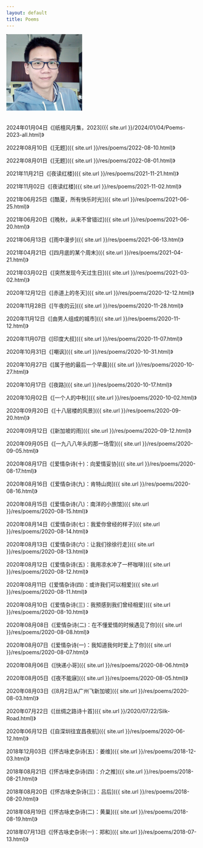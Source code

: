 ```yaml
---
layout: default
title: Poems
---
```


<img title="2020" alt="Alt text" src="./cv/Me.jpg" style="width:200px;">
<br>
<br>

2024年01月04日《[纸檀风月集，2023]({{ site.url }}/2024/01/04/Poems-2023-all.html)》

2022年08月10日《[无题]({{ site.url }}/res/poems/2022-08-10.html)》

2022年08月01日《[无题]({{ site.url }}/res/poems/2022-08-01.html)》

2021年11月21日《[夜读红楼]({{ site.url }}/res/poems/2021-11-21.html)》

2021年11月02日《[夜读红楼]({{ site.url }}/res/poems/2021-11-02.html)》

2021年06月25日《[酷夏，所有快乐时光]({{ site.url }}/res/poems/2021-06-25.html)》

2021年06月20日《[晚秋，从来不曾错过]({{ site.url }}/res/poems/2021-06-20.html)》

2021年06月13日《[雨中漫步]({{ site.url }}/res/poems/2021-06-13.html)》

2021年04月21日《[四月底的某个周末]({{ site.url }}/res/poems/2021-04-21.html)》

2021年03月02日《[突然发现今天过生日]({{ site.url }}/res/poems/2021-03-02.html)》

2020年12月12日《[赤道上的冬天]({{ site.url }}/res/poems/2020-12-12.html)》

2020年11月28日《[午夜的云]({{ site.url }}/res/poems/2020-11-28.html)》

2020年11月12日《[由男人组成的城市]({{ site.url }}/res/poems/2020-11-12.html)》

2020年11月07日《[印度大叔]({{ site.url }}/res/poems/2020-11-07.html)》

2020年10月31日《[嘲讽]({{ site.url }}/res/poems/2020-10-31.html)》

2020年10月27日《[属于他的最后一个早晨]({{ site.url }}/res/poems/2020-10-27.html)》

2020年10月17日《[夜路]({{ site.url }}/res/poems/2020-10-17.html)》

2020年10月02日《[一个人的中秋]({{ site.url }}/res/poems/2020-10-02.html)》

2020年09月20日《[十八层楼的风景]({{ site.url }}/res/poems/2020-09-20.html)》

2020年09月12日《[新加坡的雨]({{ site.url }}/res/poems/2020-09-12.html)》

2020年09月05日《[一九八八年头的那一场雪]({{ site.url }}/res/poems/2020-09-05.html)》

2020年08月17日《[爱情杂诗(十)：向爱情妥协]({{ site.url }}/res/poems/2020-08-17.html)》

2020年08月16日《[爱情杂诗(九)：肯特山岗]({{ site.url }}/res/poems/2020-08-16.html)》

2020年08月15日《[爱情杂诗(八)：南洋的小旅馆]({{ site.url }}/res/poems/2020-08-15.html)》

2020年08月14日《[爱情杂诗(七)：我爱你曾经的样子]({{ site.url }}/res/poems/2020-08-14.html)》

2020年08月13日《[爱情杂诗(六)：让我们徐徐行走]({{ site.url }}/res/poems/2020-08-13.html)》

2020年08月12日《[爱情杂诗(五)：我用凉水冲了一杯咖啡]({{ site.url }}/res/poems/2020-08-12.html)》

2020年08月11日《[爱情杂诗(四)：或许我们可以相爱]({{ site.url }}/res/poems/2020-08-11.html)》

2020年08月10日《[爱情杂诗(三)：我预感到我们曾经相爱]({{ site.url }}/res/poems/2020-08-10.html)》

2020年08月08日《[爱情杂诗(二)：在不懂爱情的时候遇见了你]({{ site.url }}/res/poems/2020-08-08.html)》

2020年08月07日《[爱情杂诗(一)：我知道我何时爱上了你]({{ site.url }}/res/poems/2020-08-07.html)》

2020年08月06日《[快递小哥]({{ site.url }}/res/poems/2020-08-06.html)》

2020年08月05日《[夜不能寐]({{ site.url }}/res/poems/2020-08-05.html)》

2020年08月03日《[8月2日从广州飞新加坡]({{ site.url }}/res/poems/2020-08-03.html)》

2020年07月22日《[丝绸之路诗十首]({{ site.url }}/2020/07/22/Silk-Road.html)》

2020年06月12日《[自深圳往宜昌夜航]({{ site.url }}/res/poems/2020-06-12.html)》

2018年12月03日《[怀古咏史杂诗(五)：姜维]({{ site.url }}/res/poems/2018-12-03.html)》

2018年08月21日《[怀古咏史杂诗(四)：介之推]({{ site.url }}/res/poems/2018-08-21.html)》

2018年08月20日《[怀古咏史杂诗(三)：吕后]({{ site.url }}/res/poems/2018-08-20.html)》

2018年08月19日《[怀古咏史杂诗(二)：黄巢]({{ site.url }}/res/poems/2018-08-19.html)》

2018年07月13日《[怀古咏史杂诗(一)：郑和]({{ site.url }}/res/poems/2018-07-13.html)》
